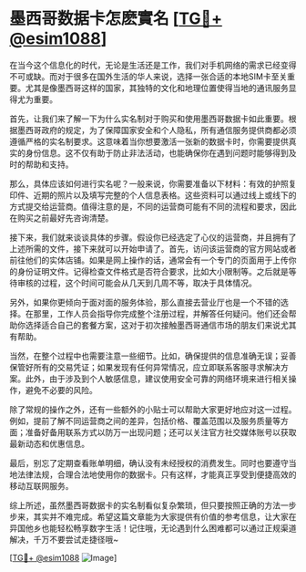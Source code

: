 # 墨西哥数据卡怎麽實名 [[TG💪+ @esim1088](https://t.me/s/esim1088)]

在当今这个信息化的时代，无论是生活还是工作，我们对手机网络的需求已经变得不可或缺。而对于很多在国外生活的华人来说，选择一张合适的本地SIM卡至关重要。尤其是像墨西哥这样的国家，其独特的文化和地理位置使得当地的通讯服务显得尤为重要。

首先，让我们来了解一下为什么实名制对于购买和使用墨西哥数据卡如此重要。根据墨西哥政府的规定，为了保障国家安全和个人隐私，所有通信服务提供商都必须遵循严格的实名制要求。这意味着当你想要激活一张新的数据卡时，你需要提供真实的身份信息。这不仅有助于防止非法活动，也能确保你在遇到问题时能够得到及时的帮助和支持。

那么，具体应该如何进行实名呢？一般来说，你需要准备以下材料：有效的护照复印件、近期的照片以及填写完整的个人信息表格。这些资料可以通过线上或线下的方式提交给运营商。值得注意的是，不同的运营商可能有不同的流程和要求，因此在购买之前最好先咨询清楚。

接下来，我们就来谈谈具体的步骤。假设你已经选定了心仪的运营商，并且拥有了上述所需的文件，接下来就可以开始申请了。首先，访问该运营商的官方网站或者前往他们的实体店铺。如果是网上操作的话，通常会有一个专门的页面用于上传你的身份证明文件。记得检查文件格式是否符合要求，比如大小限制等。之后就是等待审核的过程，这个时间可能会从几天到几周不等，取决于具体情况。

另外，如果你更倾向于面对面的服务体验，那么直接去营业厅也是一个不错的选择。在那里，工作人员会指导你完成整个注册过程，并解答任何疑问。他们还会帮助你选择适合自己的套餐方案，这对于初次接触墨西哥通信市场的朋友们来说尤其有帮助。

当然，在整个过程中也需要注意一些细节。比如，确保提供的信息准确无误；妥善保管好所有的交易凭证；如果发现有任何异常情况，应立即联系客服寻求解决方案。此外，由于涉及到个人敏感信息，建议使用安全可靠的网络环境来进行相关操作，避免不必要的风险。

除了常规的操作之外，还有一些额外的小贴士可以帮助大家更好地应对这一过程。例如，提前了解不同运营商之间的差异，包括价格、覆盖范围以及服务质量等方面；准备好备用联系方式以防万一出现问题；还可以关注官方社交媒体账号以获取最新动态和优惠信息。

最后，别忘了定期查看账单明细，确认没有未经授权的消费发生。同时也要遵守当地法律法规，合理合法地使用你的数据卡。只有这样，才能真正享受到便捷高效的移动互联网服务。

综上所述，虽然墨西哥数据卡的实名制看似复杂繁琐，但只要按照正确的方法一步步来，其实并不难完成。希望这篇文章能为大家提供有价值的参考信息，让大家在异国他乡也能轻松畅享数字生活！记住哦，无论遇到什么困难都可以通过正规渠道解决，千万不要尝试走捷径哦~

[[TG💪+ @esim1088](https://t.me/s/esim1088) ![Image](https://i.postimg.cc/4NQfJmqS/Snipaste-2025-05-13-00-14-12.png)]